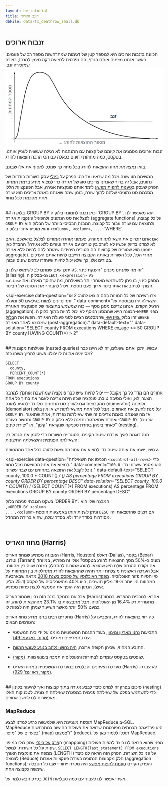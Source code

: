 ```yaml
---
layout: he_tutorial
title: הזנב הארוך
dbFile: data/tx_deathrow_small.db
---
```


<a name="long_tail"></a>
## זנבות ארוכים
הכוונה בזנבות ארוכים היא למספר קטן של דגימות שמתרחשות מספר רב של פעמים. כאשר אנחנו מציגים אותם בגרף, הם נפרסים לרצועה דקה מימין למרכז, בצורה שמזכירה זנב. <img src="imgs/he_execution_tail.png"> זנבות ארוכים מסמנים את קיומם של קצוות עם התנהגות לא רגילה שעשויה לעניין אותנו. בטקסס, כמה מחוזות ידועים ככאלה עם הכי הרבה הוצאות להורג.

בואו נמצא את אחוז ההוצאות להורג בכל מחוז כך שנוכל לאסוף את אלו שבזנב.

המשימה הזו שונה מכל מה שראינו עד כה. הפרק על [ביזלי](he_beazley.html) עסק בשורות בודדות של נתונים, אבל זה ברור שאנחנו צריכים סוג של אגירה כדי למצוא מידע ברמת המחוז. הפרק שעסק ב[טענות לחפות מפשע](he_innocence.html) לימד אותנו פונקציות אגירה, אבל הפונקציות הללו מסכמם סט נתוניםי שלהם לתוך שורה, בזמן שמה שאנחנו באמת צריכים הוא שורה אחת מסכמת לכל מחוז.

<br>
<a name="groupby"></a>
## בלוק ה-GROUP BY
כאן נכנס לתמונה בלוק ה-`GROUP BY`. הוא מאפשר לנו לפצל את סט הנתונים ולהפעיל פונקציות אגירה (aggregate functions) על כל קבוצה, ולתוצאה עם שורה עבור כל קבוצה. המבנה הבסיסי ביותר של הבלוק הוא <code class="codeblock" dir="ltr">GROUP BY &lt;column&gt;, &lt;column&gt;, ...</code> והוא מופיע אחרי בלוק ה-`WHERE`.


  <sql-exercise
    data-question="השאילתה הזו מושכת את מספר ההוצאות להורג לפי מחוז."
    data-default-text="SELECT
    county,
    COUNT(*) AS county_executions
    FROM executions
    GROUP BY county"></sql-exercise>

אם אתם זוכרים את ה<a href='he_innocence.html#strange'>שאילתה המוזרה</a>, פעמוני אזהרה אמורים לצלצל בראשכם. האם לא למדנו בדיוק עכשיו לא לערב בין טורים עם אגירה וטורים ללא אגירה? ההבדל כאן הוא שטורים של קבוצות הם הטורים היחידים שמותר להם להיות ללא אגירה (non-aggregate). אחרי הכל, לכל השורות באותה הקבוצה חיייבם להיות אותם הערכים בטורים אלו, כך שלא יכול להיות שיוחזרו ערכים שונים עבורן.

יתכן שגם שמתם לב לשימוש שלנו ב-`AS`. זה מה שאנחנו מכנים "הענקת כינוי" (aliasing). בבלוק ה-`SELECT`, <span dir="ltr"><code class="codeblock">&lt;expression&gt; AS &lt;alias&gt;</code></span> מספק כינוי, בו ניתן להשתמש מאוחר יותר בשאילתה, מה שחוסך מאיתנו את הצורך לכתוב את אותו ביטוי ארוך פעם נוספת, ויכול להבהיר את הכוונה של הביטוי.

<sql-quiz
  data-title="סמנו את ההצהרות הנכונות."
  data-description="השאילתה <pre>
SELECT
  county,
  ex_age/10 AS decade_age,
  COUNT(*)
FROM executions
GROUP BY county, decade_age</pre>">
</span>
  <sql-quiz-option
    data-value="valid"
    data-statement="היא שאילתה תקינה (כלומר, לא תוצג הודעת שגיאה כשנריץ אותה)."
    data-hint="האם נזרקתם לשגיאה על ידי <code>ex_age/10</code>? יצירת קבוצות באמצעות המרה של טורים היא גם בסדר."
    data-correct="true"></sql-quiz-option>
  <sql-quiz-option
    data-value="gran"
    data-statement="תחזיר יותר שורות אם נשתמר ב-<code>ex_age</code> במקום ב-<code>ex_age/10</code>."
    data-hint="זכרו ש-<code>ex_age/10</code> מבצעת חלוקת מספרים שלמים שמעגלת את כל הגילאים ולכן מייצרת פחות קבוצות ייחודיות."
    data-correct="true"></sql-quiz-option>
  <sql-quiz-option
    data-value="unique_combocc"
    data-statement="תחזיר מספר שורות זהה למספר הצירופים הייחודיים בין מחוזות ו-decade_ages בסט הנתונים."
    data-hint="זה נכון."
    data-correct="true"></sql-quiz-option>
  <sql-quiz-option
    data-statement="תחזיר את הקבוצה <span dir=”ltr”> (`Bexar`, 6)</span>, למרות שלא היו נדונים למוות במחוז בקסר (Bexar) שהיו בגילאים 60-69 בעת ביצוע ההוצאה להורג."
    data-hint="בלוק הקוד <code>GROUP BY</code> מוצא את כל הצירופים <i>בסט הנתונים</i> ולא את כל הצירופים האפשריים תיאורטית."
    data-value="abstract_cartesian"></sql-quiz-option>
  <sql-quiz-option
    data-statement="תכלול ערך (שם) שונה של מחוז עבור כל שורה שתחזיר כפלט."
    data-hint="זה יכול היה להיות נכון רק אם <code>county</code> (מחוז) היה הטור היחיד שמאוגד בקבוצות. כאן, יש לנו קבוצות רבות עבור אותו המחוז, אבל קבוצות גיל (decade_ages) שונות."
    data-value="one_col_diff"></sql-quiz-option>
  <sql-quiz-option
    data-statement="היא תקינה גם אם נסיר את ה-<code>county</code> (מחוז) מבלוק ה-<code>SELECT</code>."
    data-hint="הטורים שמקובצים בקבוצות לא חייבים להיות בבלוק ה-<code>SELECT</code>."
    data-value="missing_gp_col"
    data-correct="true"></sql-quiz-option>
  <sql-quiz-option
    data-statement="היא שאילתה הגיונית לאחר שנוסיף את הקוד <code>last_statement IS NULL</code> לבלוק ה-<code>SELECT</code> אבל לא לבלוק ה-<code>GROUP BY</code> block."
    data-hint="למרות שזו תהיה שאילתה תקינה (ב-SQLite) מהסיבות שפורטו ב<a href='he_innocence.html#strange'>שאילתה המוזרה</a>, זהו מבנה נורא לכלול טורים ללא-אגירה וקבוצות בבלוק ה-<code>SELECT</code>. אל תעשו את זה!"
    data-value="extra_gp_col"></sql-quiz-option>
</sql-quiz>

<sql-exercise
  data-question="צרו רשימה של כל המוזות בהם הוצאו להורג 2 או יותר נדונים למוות בגילאים 50 ומעלה."
  data-comment="השאילה הזו מבוססת על הרגיל הקודם. אנחנו צריכם מסנן נוסף &mdash; כזה שמשמש בתוצאה של הפונקציה האוגרת (aggregation). הכוונה הייא שהמסנן הנוסף לא יכול להיות בתוך בלוק ה-<code>WHERE</code> מפני שהמסננים רציים לפני פעולת האגירה. חפשו את ה<a href='https://www.w3schools.com/sql/sql_having.asp'>בלוק <code>HAVING</code>. </a> זהו בלוק <code>WHERE</code> שמבוצע לאחר האגירה (post-aggregation)."
  data-default-text=""
  data-solution="SELECT county
FROM executions
WHERE ex_age >= 50
GROUP BY county
HAVING COUNT(*) > 2"
  ></sql-exercise>

  <sql-exercise
    data-question="צרו רשימה עם כל שמות המחוזות היחודיים בסט הנתונים."
    data-comment="עשינו זאת בפרק הקודם כשהתמשנו בפקודת ה-<code>SELECT DISTINCT</code>. הפעם, נדבוק ב-<code>SELECT</code> בסיסי ונשתמש ב-<code>GROUP BY</code>."
    data-default-text=""
    data-solution="SELECT county FROM executions GROUP BY county"
    ></sql-exercise>

<br>
<a name="nested"></a>
## שאילתות מקוננות (nested queries)
עכשיו, יתכן ואתם שואלים, זה לא היינו כבר מסיימים את זה לו יכולנו פשוט להריץ משהו כזה?

    SELECT
      county,
      PERCENT_COUNT(*)
    FROM executions
    GROUP BY county

אחוזים הם מדד כל כך מקובל &mdash; יכול להיות שיש כבר פונקציה שמחשבת אותם? למרבה הצער, לא, ואולי מסיבה טובה: פונקציה שכזו היתה צריכה לאגור את בתוך כל אחת מהקבוצות וגם לאורך סט הנתונים כולו כדי להגיע למונה (numerator) ולמכנה (demoniator) על מנת לחשב את האחוזים. אבל לכל אחת מהשאילתות יש או אין בלוק `GROUP BY`. אז מה שאנחנו באמת צריכים זה שתי שאילתות נפרדות, אחת שתאגור ותחשב בעזרת `GROUP BY` ואחרת שתאתגור ותמנה ללא בלוק ה-`GROUP BY`. אז נוכל לאחד ביניהן בעזרת טכניקה שנקראת "קינון", או "יצירת קינים" (nesting).

הנה דוגמה לאיך עובדת שיטת הקינים. הסוגריים חשובות כדי לסמן את הגבול בין השאילתה הפנימית והשאילתה החיצונית:


  <sql-exercise
    data-question="מצאו את השם הפרטי ושם המשפחה של הנדון למוות עם ההצהרה (שלפני ההוצאה להורג) הארכה ביותר (על פי מספר התווים)."
    data-comment="כתבו שאילה מתאימה לקינון בתוך &lt;<code>length-of-longest-last-statement</code>&gt"
    data-default-text="SELECT first_name, last_name
      FROM executions
      WHERE LENGTH(last_statement) =
      (<length-of-longest-last-statement>)"
      data-solution="SELECT first_name, last_name
      FROM executions
      WHERE LENGTH(last_statement) =
        (SELECT MAX(LENGTH(last_statement))
         FROM executions)"></sql-exercise>


עכשיו, ישמו את אותה שיטה כדי למצוא את אחוז ההוצאות להורג בכל אחד מהמחוזות.

<sql-exercise
  data-question="הכניסו את השאילתה &lt;<code>count-of-all-rows</code>&gt; כדי למצוא את אחוז ההוצאות מכל מחוז."
  data-comment="<code>100.0 </code>הוא מספר עשרוני כדי נוכל לקבל את התוצאה באחוזים עם שבר עשרוני."
  data-default-text="SELECT
  county,
  100.0 * COUNT(*) / (<count-of-all-rows>)
    AS percentage
FROM executions
GROUP BY county
ORDER BY percentage DESC"
  data-solution="SELECT
  county,
  100.0 * COUNT(*) / (SELECT COUNT(*) FROM executions)
    AS percentage
FROM executions
GROUP BY county
ORDER BY percentage DESC"
  ></sql-exercise>

בשקט הגנבתי פנימה בלוק ‘ORDER BY’. המבנה שלו הוא <br><code class="codeblock" dir="rtl">ORDER BY &lt;column&gt;, &lt;column&gt;, ...</code> וניתן לשנות אותו באמצעות הוספת `DESC` אם רוצים שהתוצאות יהיו מסודרות בסדר יורד ולא בסדר עולה, שהוא ברירת המחדל.

<br>

<a name="harris"></a>
## מחוז האריס (Harris)
האם זה מפתיע שמחוז האריס (Harris, Houston) דאלס (Dallas), בקסר (Bexar) וטרנט (Tarrant) מונים כ-50% מסך ההוצאות להורג בטקסס? אולי זה מפתיע, במיוחד אם נקודת ההנחה שלנו היא שהוצאו להורג אמורות להתחלק בצורה שווה בין מחוזות. אבל הערכה ראשונית מוצלחת יותר תהיה שההוצאות להורג מתחלקות בין המחוזות על פי יחסיות פזור האוכלוסיה. [מפקד האוכלוסין של טקסס בשנת 2010](https://www.tsl.texas.gov/ref/abouttx/popcnty12010.html) מראה שבארבעת המחוזות היו יותר מ-19 מליון תושבים, היוו 40% מהאוכלוסיה של טקסס (25.1 מליון איש). הנתון הזה הופך את הממצא לקצת פחות מפתיע.

אבל אם נתמקד בזנב הזה נבין שמחוז האריס (Harris) אחראי למרבית ההפרש. במחוז מתגוררת רק 16.4% מן האוכלוסיה, אבל מתבצעות בו 23.1% מההוצאות להורג. זה כמעט 50% יותר מאשר השיעור שניתן היה לצפות לו.

מחקרים רבים בחנו מדוע מחוז האריס (Harris) כה רווי בהוצאות להורג, והצביעו על הגורמים הבאים:

- <p>התביעות <a href="https://www.citylab.com/equity/2014/09/one-texas-county-is-responsible-for-most-of-the-executions-in-the-entire-us/380705/">נהנו מארגון ומימון</a>, בעוד ההגנות המשפטיות מומנו על ידי בית המשפטי עם בתמריצים נמוכים. <a href="http://www.houstonlawreview.org/wp-content/uploads/2018/05/3-Steiker-896.pdf">(מקור, ראו עמ’ 49)</a>.</p>

- <p> התובע המחוזי, שכיהן תקופה ארוכה, <a href="https://www.chron.com/news/houston-texas/article/Former-DA-ran-powerful-death-penalty-machine-1833545.php">היה נחוש ונלהב בנוגע לעונש המוות</a>.</p>

- <p>שופטים בטקסס עומדים לבחירות והאוכלוסיה תמכה בעונש מוות. <a href="https://priceonomics.com/why-has-texas-executed-so-many-inmates/">(מקור)</a>.</p>

- <p>מערכת האיזונים והבלמים במערכת המשפטית במחוז האריס (Harris) לא עבדה. <a href="http://www.houstonlawreview.org/wp-content/uploads/2018/05/3-Steiker-896.pdf">(מקור, ראו עמ’ 929)</a>.</p>


<br>
<a name="recap"></a>
## סיכום
בפרק זה למדנו כיצד לבצע אגירה בתוך קבוצות ואיך להיעזר בקינון (nesting) כדי להשתמש בפלט של שאילתה פנימית במסגרת שאילתה חיצונית. לטכניקות האלו מאפשרות לנו לחשב אחוזים.


<a name="mapreduce"></a>
<div class="sideNote">
  <h3>MapReduce</h3>
  <p>תוספת מעניינת היא שלמעשה כרגע למדנו לבצע MapReduce ב-SQL.<br>MapReduce היא פרדיגמה תכנותית מפורסמת שרואה את פעולות החישוב כמתרחשות בצעדים של "מיפוי" (map) ו"צמצום" (reduce). תוכלו ללמוד <a href="https://stackoverflow.com/questions/28982/simple-explanation-of-mapreduce">כאן</a> על MapReduce.</p>
  <p>ה<a href="he_beazley.html">פרק על ביזלי</a> עסק כולו במיפוי (mappping) מפני שהוא הראה לנו כיצד למפות פעולות שונות על כל השורות. למשל, <code>SELECT LENGTH(last_statement) FROM executions</code> ממפה את פונקצית האורך (LENGTH) על פני כל השורות. הפרק הזה הראה לנו כיצד לצמצם (Reduce) חלק מקבוצות הנתונים בעזרת פונקציות אוגרות (aggregation functions); והפרק הקודם <a href="he_innocence.html">טענות לחפות מפשע</a> היה מקרה ייחודיי שבו כל הטבלה שימשה כקבוצה אחת. </p>
</div>


בפרק הבא נלמד על `JOIN` אשר יאפשר לנו לעבוד עם כמה טבלאות.
